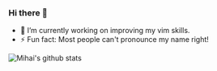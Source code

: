 ### Hi there 👋

- 🔭 I’m currently working on improving my vim skills.
- ⚡ Fun fact: Most people can't pronounce my name right!

![Mihai's github stats](https://github-readme-stats.vercel.app/api?username=mihaigalos&theme=prussian&show_icons=true)
